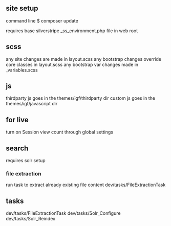 ## site setup
command line
	$ composer update

requires base silverstripe _ss_environment.php file in web root

## scss
any site changes are made in layout.scss
any bootstrap changes override core classes in layout.scss
any bootstrap var changes made in _variables.scss

## js
thirdparty js goes in the themes/igf/thirdparty dir
custom js goes in the themes/igf/javascript dir

## for live
turn on Session view count through global settings

## search
requires solr setup

### file extraction
run task to extract already existing file content
dev/tasks/FileExtractionTask

## tasks
dev/tasks/FileExtractionTask
dev/tasks/Solr_Configure
dev/tasks/Solr_Reindex